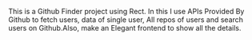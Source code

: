 This is a Github Finder project using Rect. In this I use APIs Provided By Github to fetch users, data of single user, All repos of users and search users on Github.Also, make an Elegant frontend to show all the details.
